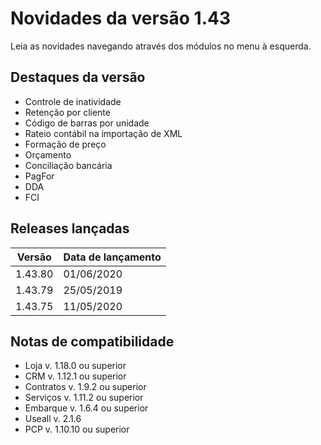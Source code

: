 # Novidades da versão 1.43

Leia as novidades navegando através dos módulos no menu à esquerda.

## Destaques da versão 

* Controle de inatividade
* Retenção por cliente
* Código de barras por unidade
* Rateio contábil na importação de XML
* Formação de preço
* Orçamento
* Conciliação bancária
* PagFor 
* DDA
* FCI


## Releases lançadas
|Versão  |Data de lançamento|
|--------|------------------|
|1.43.80 | 01/06/2020       |
|1.43.79 | 25/05/2019       |
|1.43.75 | 11/05/2020       |


## Notas de compatibilidade
* Loja v. 1.18.0 ou superior
* CRM v. 1.12.1 ou superior
* Contratos v. 1.9.2 ou superior
* Serviços v. 1.11.2 ou superior
* Embarque v. 1.6.4 ou superior
* Useall v. 2.1.6
* PCP v. 1.10.10 ou superior
